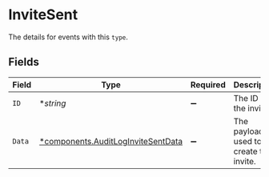 # InviteSent

The details for events with this `type`.


## Fields

| Field                                                                                   | Type                                                                                    | Required                                                                                | Description                                                                             |
| --------------------------------------------------------------------------------------- | --------------------------------------------------------------------------------------- | --------------------------------------------------------------------------------------- | --------------------------------------------------------------------------------------- |
| `ID`                                                                                    | **string*                                                                               | :heavy_minus_sign:                                                                      | The ID of the invite.                                                                   |
| `Data`                                                                                  | [*components.AuditLogInviteSentData](../../models/components/auditloginvitesentdata.md) | :heavy_minus_sign:                                                                      | The payload used to create the invite.                                                  |